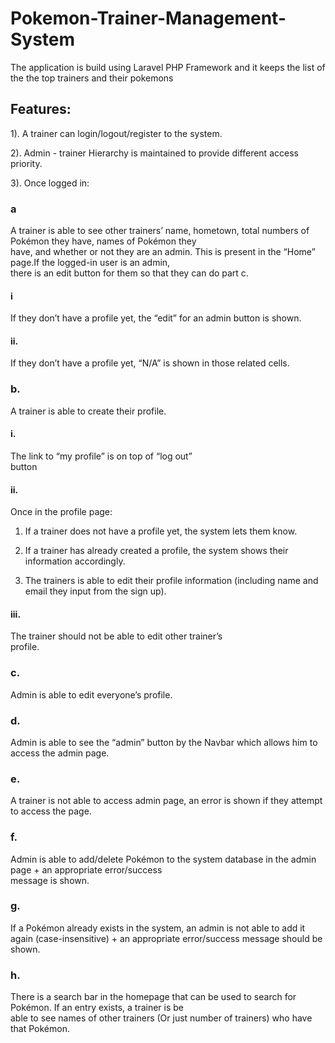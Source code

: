 # Pokemon-Trainer-Management-System
The application is build using Laravel PHP Framework and it keeps the list of the the top trainers and their pokemons

## Features:
1).	A	trainer can	login/logout/register	to the	system.

2).	Admin - trainer Hierarchy is maintained to provide different access priority.

3).	Once	logged	in:

### a #
A	trainer	is	able	to	see	other	trainers’	name,	hometown,	total	numbers	of	Pokémon they	have,	names	of	Pokémon they	
have,	and	whether	or	not	they	are	an	admin.	This	is present in the “Home” page.If the	logged-in	user	is	an	admin,	
there	is	an	edit	button	for	them	so	that	they	can	do	part	c.	

#### i 
If	they	don’t	have	a	profile	yet,	the	“edit”	for	an	admin	button	is	shown.

#### ii.
If	they	don’t	have	a	profile	yet,	“N/A”	is	shown	in	those	related	cells.

### b.
A	trainer	is	able	to	create	their	profile.	

#### i.
The	link	to	“my	profile”	is	on	top	of	“log	out”	
button	
#### ii.
Once	in	the	profile	page:

1. If	a	trainer	does	not	have	a profile	yet,	the	system lets	them	know.	

2. If	a	trainer	has	already	created	a	profile,	the	system	shows	their	information	accordingly.

3. The	trainers is	able	to	edit	their	profile	information (including	name	and	email they	input	from	the	sign	up).

#### iii. 
The	trainer	should	not	be	able	to	edit	other	trainer’s	
profile.

### c. 
Admin is	able	to	edit	everyone’s	profile.

### d.
Admin is able to	see	the “admin” button by	the	Navbar which allows him to access	the	admin	page.

### e.
A	trainer	is not	able	to	access	admin	page,	an	error	is	shown	if	they	attempt	to	access	the	page.

### f.
Admin	is	able	to	add/delete	Pokémon to	the	system	database in	the	admin	page +	an	appropriate	error/success	
message	is	shown.

### g. 
If	a	Pokémon already	exists	in	the	system,	an	admin	is	not	able	to	add	it	again	(case-insensitive)	+	an	appropriate	
error/success	message	should	be	shown.

### h. 
There	is	a	search	bar	in	the	homepage	that	can	be	used to	search	for	Pokémon.	If	an	entry	exists,	a	trainer	is	be	
able	to	see	names	of	other trainers (Or just	number	of	trainers) who	have	that	Pokémon.
